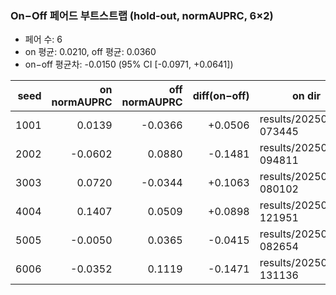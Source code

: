 ### On−Off 페어드 부트스트랩 (hold‑out, normAUPRC, 6×2)

- 페어 수: 6
- on 평균: 0.0210, off 평균: 0.0360
- on−off 평균차: -0.0150 (95% CI [-0.0971, +0.0641])

| seed | on normAUPRC | off normAUPRC | diff(on−off) | on dir | off dir |
|---:|---:|---:|---:|---|---|
| 1001 | 0.0139 | -0.0366 | +0.0506 | results/20250817-073445 | results/20250816-103851 |
| 2002 | -0.0602 | 0.0880 | -0.1481 | results/20250816-094811 | results/20250816-110424 |
| 3003 | 0.0720 | -0.0344 | +0.1063 | results/20250817-080102 | results/20250816-113116 |
| 4004 | 0.1407 | 0.0509 | +0.0898 | results/20250816-121951 | results/20250816-133727 |
| 5005 | -0.0050 | 0.0365 | -0.0415 | results/20250817-082654 | results/20250816-140409 |
| 6006 | -0.0352 | 0.1119 | -0.1471 | results/20250816-131136 | results/20250816-142934 |
